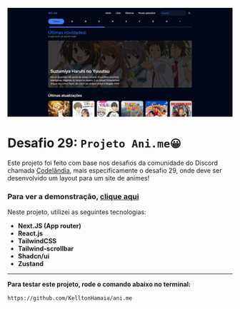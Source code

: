 ![Tela inicial](https://raw.githubusercontent.com/KelltonHamaia/ani.me/main/public/images/home-screenshot.jpg)
# Desafio 29: `Projeto Ani.me😀` 

Este projeto foi feito com base nos desafios da comunidade do Discord chamada [Codelândia](https://discord.gg/RWM8B83K), mais especificamente o desafio 29, onde deve ser desenvolvido um layout para um site de animes! 
### Para ver a demonstração, [clique aqui ](https://challenge-ani-me.vercel.app/)  
Neste projeto, utilizei as seguintes tecnologias: 
 - **Next.JS (App router)**
 - **React.js**
 - **TailwindCSS**
 - **Tailwind-scrollbar** 
 - **Shadcn/ui**
 - **Zustand**

---

**Para testar este projeto, rode o comando abaixo no terminal:** 

    https://github.com/KelltonHamaia/ani.me
